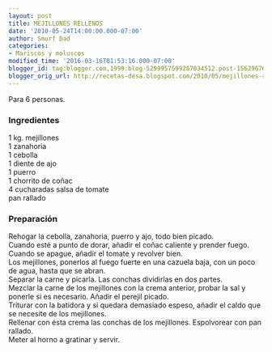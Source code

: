 ```yaml
---
layout: post
title: MEJILLONES RELLENOS
date: '2010-05-24T14:00:00.000-07:00'
author: Smurf Dad
categories:
- Mariscos y moluscos
modified_time: '2016-03-16T01:53:16.000-07:00'
blogger_id: tag:blogger.com,1999:blog-5299957599287034512.post-1562967692048076419
blogger_orig_url: http://recetas-desa.blogspot.com/2010/05/mejillones-rellenos_24.html
---
```


Para 6 personas.<br><h3>Ingredientes</h3><p>1 kg. mejillones<br/>1 zanahoria<br/>1 cebolla<br/>1 diente de ajo<br/>1 puerro<br/>1 chorrito de co&ntilde;ac<br/>4 cucharadas salsa de tomate<br/>pan rallado</p><h3>Preparaci&oacute;n</h3><p>Rehogar la cebolla, zanahoria, puerro y ajo, todo bien picado.<br/>Cuando est&eacute; a punto de dorar, a&ntilde;adir el co&ntilde;ac caliente y prender fuego.<br/>Cuando se apague, a&ntilde;adir el tomate y revolver bien.<br/>Los mejillones, ponerlos al fuego fuerte en una cazuela baja, con un poco de agua, hasta que se abran.<br/>Separar la carne y picarla.  Las conchas dividirlas en dos partes.<br/>Mezclar la carne de los mejillones con la crema anterior, probar la sal y ponerle si es necesario. A&ntilde;adir el perejil picado.<br/>Triturar con la batidora y si quedara demasiado espeso, a&ntilde;adir el caldo que se necesite de los mejillones.<br/>Rellenar con &eacute;sta crema las conchas de los mejillones. Espolvorear con pan rallado.<br/>Meter al horno a gratinar y servir.</p>